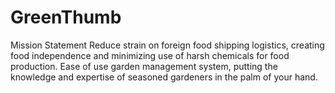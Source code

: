 # GreenThumb
Mission Statement Reduce strain on foreign food shipping logistics, creating food independence and minimizing use of harsh chemicals for food production. Ease of use garden management system, putting the knowledge and expertise of seasoned gardeners in the palm of your hand.
